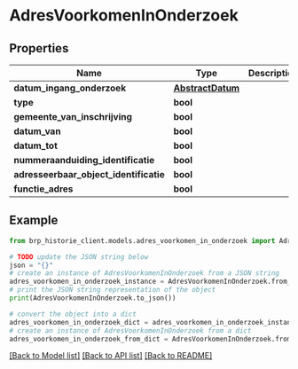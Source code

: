 # AdresVoorkomenInOnderzoek


## Properties

Name | Type | Description | Notes
------------ | ------------- | ------------- | -------------
**datum_ingang_onderzoek** | [**AbstractDatum**](AbstractDatum.md) |  | [optional] 
**type** | **bool** |  | [optional] 
**gemeente_van_inschrijving** | **bool** |  | [optional] 
**datum_van** | **bool** |  | [optional] 
**datum_tot** | **bool** |  | [optional] 
**nummeraanduiding_identificatie** | **bool** |  | [optional] 
**adresseerbaar_object_identificatie** | **bool** |  | [optional] 
**functie_adres** | **bool** |  | [optional] 

## Example

```python
from brp_historie_client.models.adres_voorkomen_in_onderzoek import AdresVoorkomenInOnderzoek

# TODO update the JSON string below
json = "{}"
# create an instance of AdresVoorkomenInOnderzoek from a JSON string
adres_voorkomen_in_onderzoek_instance = AdresVoorkomenInOnderzoek.from_json(json)
# print the JSON string representation of the object
print(AdresVoorkomenInOnderzoek.to_json())

# convert the object into a dict
adres_voorkomen_in_onderzoek_dict = adres_voorkomen_in_onderzoek_instance.to_dict()
# create an instance of AdresVoorkomenInOnderzoek from a dict
adres_voorkomen_in_onderzoek_from_dict = AdresVoorkomenInOnderzoek.from_dict(adres_voorkomen_in_onderzoek_dict)
```
[[Back to Model list]](../README.md#documentation-for-models) [[Back to API list]](../README.md#documentation-for-api-endpoints) [[Back to README]](../README.md)



